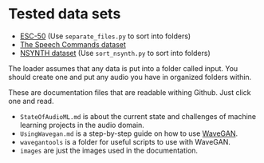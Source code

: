 # Tested data sets
- [ESC-50](https://github.com/karoldvl/ESC-50) (Use ```separate_files.py``` to sort into folders)
- [The Speech Commands dataset](https://storage.cloud.google.com/download.tensorflow.org/data/speech_commands_v0.02.tar.gz)
- [NSYNTH dataset](https://magenta.tensorflow.org/datasets/nsynth) (Use ```sort_nsynth.py``` to sort into folders)

The loader assumes that any data is put into a folder called input. You should create one and put any audio you have in organized folders within.


These are documentation files that are readable withing Github. Just click one and read.

* ```StateOfAudioML.md``` is about the current state and challenges of machine learning projects in the audio domain.
* ```UsingWavegan.md``` is a step-by-step guide on how to use [WaveGAN](https://github.com/chrisdonahue/wavegan).
* ```wavegantools``` is a folder for useful scripts to use with WaveGAN.
* ```images``` are just the images used in the documentation.

